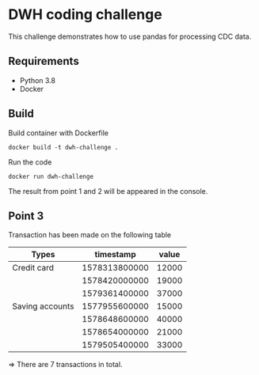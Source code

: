 # DWH coding challenge
This challenge demonstrates how to use pandas for processing CDC data.

## Requirements
- Python 3.8
- Docker

## Build
Build container with Dockerfile
    
    docker build -t dwh-challenge .


Run the code
    
    docker run dwh-challenge

The result from point 1 and 2 will be appeared in the console.

## Point 3
Transaction has been made on the following table

| Types | timestamp | value |
|-------|-----------|-------|
| Credit card | 1578313800000 | 12000 |
|| 1578420000000 | 19000 |
|| 1579361400000 | 37000 |
| Saving accounts | 1577955600000 | 15000 |
|| 1578648600000 | 40000 |
|| 1578654000000 | 21000 |
||  1579505400000 | 33000 |

=> There are 7 transactions in total.
